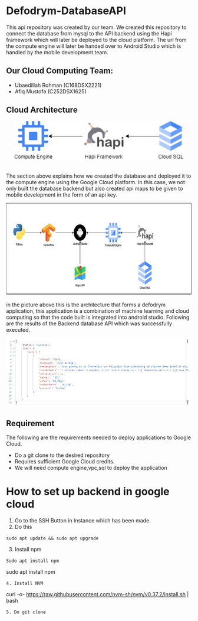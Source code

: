 # Defodrym-DatabaseAPI

This api repository was created by our team. We created this repository to connect the database from mysql to the API backend using the Hapi framework which will later be deployed to the cloud platform. The url from the compute engine will later be handed over to Android Studio which is handled by the mobile development team.

## Our Cloud Computing Team:
* Ubaedillah Rohman (C168DSX2221)
* Afiq Mustofa (C252DSX1625)

## Cloud Architecture
<p align="center">
  <img width="460" src="images/Architecture_cloud.png">
</p>
<br/>
The section above explains how we created the database and deployed it to the compute engine using the Google Cloud platform. In this case, we not only built the database backend but also created api maps to be given to mobile development in the form of an api key.
<p align="center">
  <img widht="300" height="250" src="images/Architecture-cloud-2.png">
</p>
in the picture above this is the architecture that forms a defodrym application, this application is a combination of machine learning and cloud computing so that the code built is integrated into android studio. Following are the results of the Backend database API which was successfully executed.
<p align="center">
<img src="images/Cuplikan layar 2023-06-15 150207.png">
</p>

## Requirement
The following are the requirements needed to deploy applications to Google Cloud.
* Do a git clone to the desired repository
* Requires sufficient Google Cloud credits.
* We will need compute engine,vpc,sql to deploy the application

# How to set up backend in google cloud
1. Go to the SSH Button in Instance which has been made.
2. Do this
```
sudo apt update && sudo apt upgrade
```
3. Install npm
```
Sudo apt install npm
```
sudo apt install npm
```
4. Install NVM
```
curl -o- https://raw.githubusercontent.com/nvm-sh/nvm/v0.37.2/install.sh | bash
```
5. Do git clone
